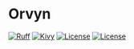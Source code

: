 # Orvyn

[![Ruff](https://img.shields.io/endpoint?url=https://raw.githubusercontent.com/astral-sh/ruff/main/assets/badge/v2.json)](https://github.com/astral-sh/ruff)
[![Kivy](https://img.shields.io/badge/UI-kivy-blue)](https://github.com/kivy/kivy.git)
[![License](https://img.shields.io/badge/license-MIT-orange)](https://github.com/Kropanov/orvyn/blob/main/LICENSE)
[![License](https://img.shields.io/badge/python-3.10-royalblue)](https://www.python.org/downloads/release/python-3100/)
